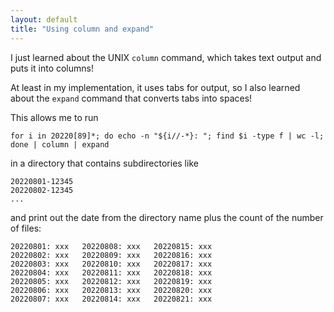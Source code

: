 ```yaml
---
layout: default
title: "Using column and expand"
---
```

I just learned about the UNIX `column` command, which takes text output and puts it into columns!

At least in my implementation, it uses tabs for output, so I also learned about the `expand` command that converts tabs into spaces!

This allows me to run

    for i in 20220[89]*; do echo -n "${i//-*}: "; find $i -type f | wc -l; done | column | expand

in a directory that contains subdirectories like

    20220801-12345
    20220802-12345
	...

and print out the date from the directory name plus the count of the number of files:

    20220801: xxx   20220808: xxx   20220815: xxx
    20220802: xxx   20220809: xxx   20220816: xxx
    20220803: xxx   20220810: xxx   20220817: xxx
    20220804: xxx   20220811: xxx   20220818: xxx
    20220805: xxx   20220812: xxx   20220819: xxx
    20220806: xxx   20220813: xxx   20220820: xxx
    20220807: xxx   20220814: xxx   20220821: xxx

